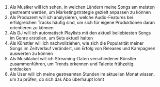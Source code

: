 1. Als Musiker	will ich sehen, in welchen Ländern meine Songs am meisten gestreamt werden, um Marketingstrategie gezielt anpassen zu können
1. Als Produzent will ich analysieren, welche Audio-Features bei erfolgreichen Tracks häufig sind, um sich für eigene Produktionen daran orientieren zu können
1. Als DJ will ich automatisch Playlists mit den aktuell beliebtesten Songs im Genre erstellen, um Sets aktuell halten
1. Als Künstler will ich nachvollziehen, wie sich die Popularität meiner Songs im Zeitverlauf verändert, um Erfolg von Releases und Kampagnen auswerten zu können
1. Als Musiklabel will ich Streaming-Daten verschiedener Künstler zusammenführen, um Trends erkennen und Talente frühzeitig entdecken
1. Als User will ich meine gestreamten Stunden im aktuellen Monat wissen, um zu prüfen, ob sich das Abo überhaupt lohnt
